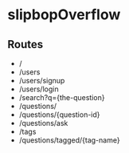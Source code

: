 # slipbopOverflow

## Routes
* /
* /users
* /users/signup
* /users/login
* /search?q={the-question}
* /questions/
* /questions/{question-id}
* /questions/ask
* /tags
* /questions/tagged/{tag-name}